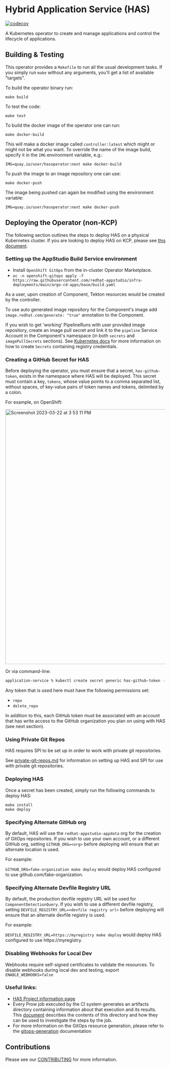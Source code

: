 # Hybrid Application Service (HAS)

[![codecov](https://codecov.io/gh/redhat-appstudio/application-service/branch/main/graph/badge.svg)](https://codecov.io/gh/redhat-appstudio/application-service)


A Kubernetes operator to create and manage applications and control the lifecycle of applications.


## Building & Testing
This operator provides a `Makefile` to run all the usual development tasks. If you simply run `make` without any arguments, you'll get a list of available "targets".

To build the operator binary run:

```
make build
```

To test the code:

```
make test
```

To build the docker image of the operator one can run:

```
make docker-build
```

This will make a docker image called `controller:latest` which might or might not be what you want. To override the name of the image build, specify it in the `IMG` environment variable, e.g.:

```
IMG=quay.io/user/hasoperator:next make docker-build
```

To push the image to an image repository one can use:

```
make docker-push
```

The image being pushed can again be modified using the environment variable:
```
IMG=quay.io/user/hasoperator:next make docker-push
```

## Deploying the Operator (non-KCP)

The following section outlines the steps to deploy HAS on a physical Kubernetes cluster. If you are looking to deploy HAS on KCP, please see [this document](./docs/kcp.md).

### Setting up the AppStudio Build Service environment

* Install `OpenShift GitOps` from the in-cluster Operator Marketplace.
* `oc -n openshift-gitops apply -f https://raw.githubusercontent.com/redhat-appstudio/infra-deployments/main/argo-cd-apps/base/build.yaml`

As a user, upon creation of Component, Tekton resources would be created by the controller.

To use auto generated image repository for the Component's image add `image.redhat.com/generate: "true"` annotation to the Component.

If you wish to get 'working' PipelineRuns with user provided image repository, create an image pull secret and link it to the `pipeline` Service Account in the Component's namespace (in both `secrets` and `imagePullSecrets` sections).
See [Kubernetes docs](https://kubernetes.io/docs/tasks/configure-pod-container/pull-image-private-registry/#registry-secret-existing-credentials) for more information on how to create `Secrets` containing registry credentials.



### Creating a GitHub Secret for HAS

Before deploying the operator, you must ensure that a secret, `has-github-token`, exists in the namespace where HAS will be deployed. This secret must contain a key, `tokens`, whose value points to a comma separated list, without spaces, of key-value pairs of token names and tokens, delimited by a colon. 

For example, on OpenShift:

<img width="801" alt="Screenshot 2023-03-22 at 3 53 11 PM" src="https://user-images.githubusercontent.com/6880023/227020767-30b3db08-e191-4ec1-81df-81ae2df55d79.png">

Or via command-line:

```bash
application-service % kubectl create secret generic has-github-token --from-literal=tokens=token1:ghp_faketoken,token2:ghp_anothertoken,token3:ghp_thirdtoken
```

Any token that is used here must have the following permissions set:
- `repo`
- `delete_repo`

In addition to this, each GitHub token must be associated with an account that has write access to the GitHub organization you plan on using with HAS (see next section).


### Using Private Git Repos

HAS requires SPI to be set up in order to work with private git repositories.

See [private-git-repos.md](docs/private-git-repos.md) for information on setting up HAS and SPI for use with private git repositories.

### Deploying HAS


Once a secret has been created, simply run the following commands to deploy HAS:
```
make install
make deploy
```

### Specifying Alternate GitHub org

By default, HAS will use the `redhat-appstudio-appdata` org for the creation of GitOps repositories. If you wish to use your own account, or a different GitHub org, setting `GITHUB_ORG=<org>` before deploying will ensure that an alternate location is used.

For example:

`GITHUB_ORG=fake-organization make deploy` would deploy HAS configured to use github.com/fake-organization.

### Specifying Alternate Devfile Registry URL

By default, the production devfile registry URL will be used for `ComponentDetectionQuery`. If you wish to use a different devfile registry, setting `DEVFILE_REGISTRY_URL=<devfile registry url>`  before deploying will ensure that an alternate devfile registry is used.

For example:

`DEVFILE_REGISTRY_URL=https://myregistry make deploy` would deploy HAS configured to use https://myregistry.

### Disabling Webhooks for Local Dev

Webhooks require self-signed certificates to validate the resources. To disable webhooks during local dev and testing, export `ENABLE_WEBHOOKS=false`

### Useful links:
* [HAS Project information page](https://docs.google.com/document/d/1axzNOhRBSkly3M2Y32Pxr1MBpBif2ljb-ufj0_aEt74/edit?usp=sharing)
* Every Prow job executed by the CI system generates an artifacts directory containing information about that execution and its results. This [document](https://docs.ci.openshift.org/docs/how-tos/artifacts/) describes the contents of this directory and how they can be used to investigate the steps by the job.
* For more information on the GitOps resource generation, please refer to the [gitops-generation](./docs/gitops-generation.md) documentation

## Contributions

Please see our [CONTRIBUTING](./docs/CONTRIBUTING.md) for more information.
